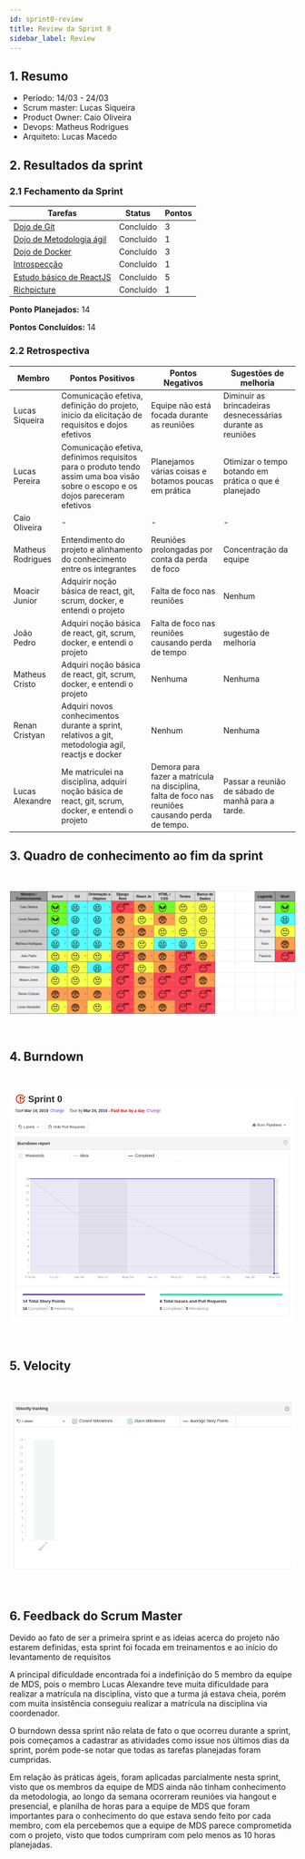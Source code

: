 ```yaml
---
id: sprint0-review
title: Review da Sprint 0 
sidebar_label: Review
---
```


## 1. Resumo

- Período: 14/03 - 24/03
- Scrum master: Lucas Siqueira
- Product Owner: Caio Oliveira
- Devops: Matheus Rodrigues
- Arquiteto: Lucas Macedo

## 2. Resultados da sprint

### 2.1 Fechamento da Sprint

Tarefas|Status|Pontos
--|--|--
|[Dojo de Git](https://github.com/fga-eps-mds/2019.1-hora-da-hora/issues/1) | Concluído | 3
|[Dojo de Metodologia ágil](https://github.com/fga-eps-mds/2019.1-hora-da-hora/issues/2) | Concluído | 1
|[Dojo de Docker](https://github.com/fga-eps-mds/2019.1-hora-da-hora/issues/3) | Concluído | 3
|[Introspecção](https://github.com/fga-eps-mds/2019.1-hora-da-hora/issues/4) | Concluído | 1
|[Estudo básico de ReactJS](https://github.com/fga-eps-mds/2019.1-hora-da-hora/issues/5) | Concluído | 5
|[Richpicture](https://github.com/fga-eps-mds/2019.1-hora-da-hora/issues/6) | Concluído | 1


**Ponto Planejados:** 14

**Pontos Concluídos:** 14

### 2.2 Retrospectiva

|Membro|Pontos Positivos|Pontos Negativos|Sugestões de melhoria|
|---|------|-----|---|
|Lucas Siqueira|Comunicação efetiva, definição do projeto, inicio da elicitação de requisitos e dojos efetivos | Equipe não está focada durante as reuniões|Diminuir as brincadeiras desnecessárias durante as reuniões|
|Lucas Pereira|Comunicação efetiva, definimos requisitos para o produto tendo assim uma boa visão sobre o escopo e os dojos pareceram efetivos | Planejamos várias coisas e botamos poucas em prática| Otimizar o tempo botando em prática o que é planejado |
|Caio Oliveira| - | - | - |
|Matheus Rodrigues|Entendimento do projeto e alinhamento do conhecimento entre os integrantes| Reuniões prolongadas por conta da perda de foco| Concentração da equipe|
|Moacir Junior|Adquirir noção básica de react, git, scrum, docker, e entendi o projeto |Falta de foco nas reuniões |Nenhum|
|João Pedro|Adquiri noção básica de react, git, scrum, docker, e entendi o projeto |Falta de foco nas reuniões causando perda de tempo | sugestão de melhoria|
|Matheus Cristo|Adquiri noção básica de react, git, scrum, docker, e entendi o projeto | Nenhuma| Nenhuma|
|Renan Cristyan|Adquiri novos conhecimentos durante a sprint, relativos a git, metodologia agil, reactjs e docker | Nenhum| Nenhuma|
|Lucas Alexandre| Me matriculei na disciplina, adquiri noção básica de react, git, scrum, docker, e entendi o projeto | Demora para fazer a matrícula na disciplina, falta de foco nas reuniões causando perda de tempo.| Passar a reunião de sábado de manhã para a tarde. |

## 3. Quadro de conhecimento ao fim da sprint
<br>

![Ilustração do Quadro de Conhecimentos](assets/quadro-conhecimento-1.png)

<br>

## 4. Burndown

<br>

![Burndown Sprint 0](assets/burndown-sprint0.png)

<br>

## 5. Velocity

<br>

![Velocity Sprint 0](assets/velocity-sprint0.png)

<br>

## 6. Feedback do Scrum Master

Devido ao fato de ser a primeira sprint e as ideias acerca do projeto não estarem definidas, esta sprint foi focada em treinamentos e ao início do levantamento de requisitos

A principal dificuldade encontrada foi a indefinição do 5 membro da equipe de MDS, pois o membro Lucas Alexandre teve muita dificuldade para realizar a matrícula na disciplina, visto que a turma já estava cheia, porém com muita insistência conseguiu realizar a matrícula na disciplina via coordenador.

O burndown dessa sprint não relata de fato o que ocorreu durante a sprint, pois começamos a cadastrar as atividades como issue nos últimos dias da sprint, porém pode-se notar que todas as tarefas planejadas foram cumpridas.

Em relação às práticas ágeis, foram aplicadas parcialmente nesta sprint, visto que os membros da equipe de MDS ainda não tinham conhecimento da metodologia, ao longo da semana ocorreram reuniões via hangout e presencial, e planilha de horas para a equipe de MDS  que foram importantes para o conhecimento do que estava sendo feito por cada membro, com ela percebemos que a equipe de MDS parece comprometida com o projeto, visto que todos cumpriram com pelo menos as 10 horas planejadas.


 







